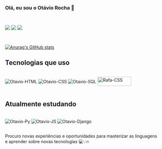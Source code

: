 ### Olá, eu sou o Otávio Rocha 👋

<div style="display: inline_block"></br>

<a href = "mailto:contatorafaballerini@gmail.com"><img src="https://img.shields.io/badge/-Gmail-%23333?style=for-the-badge&logo=gmail&logoColor=white" target="_blank"></a>
<a href="www.linkedin.com/in/otávio-rocha-18918b193/" target="_blank"><img src="https://img.shields.io/badge/-LinkedIn-%230077B5?style=for-the-badge&logo=linkedin&logoColor=white" target="_blank"></a> 
<a href="https://instagram.com/otaviogrocha" target="_blank"><img src="https://img.shields.io/badge/-Instagram-%23E4405F?style=for-the-badge&logo=instagram&logoColor=white" target="_blank"></a>
</div></br>


[![Anurag's GitHub stats](https://github-readme-stats.vercel.app/api?username=otaviogrocha&show_icons=true&theme=tokyonight)](https://github.com/anuraghazra/github-readme-stats)


## Tecnologias que uso

<div style="display: inline_block"><br>
  <img align="center" alt="Otavio-HTML" src="https://img.shields.io/badge/HTML5-E34F26?style=for-the-badge&logo=html5&logoColor=white">
  <img align="center" alt="Otavio-CSS" src="https://img.shields.io/badge/CSS3-1572B6?style=for-the-badge&logo=css3&logoColor=white">
  <img align="center" alt="Otavio-SQL" src="https://img.shields.io/badge/MySQL-00000F?style=for-the-badge&logo=mysql&logoColor=white">
  <img align="center" alt="Rafa-CSS"  height="30"width="110" src="https://khromov.github.io/wordpress-badge-generator/images/wp-button-small.png"/>                
 </div></br>

## Atualmente estudando
<div style="display: inline_block"><br>
<img align="center" alt="Otavio-Py" src="https://img.shields.io/badge/Python-14354C?style=for-the-badge&logo=python&logoColor=white">
<img align="center" alt="Otavio-JS" src="https://img.shields.io/badge/JavaScript-F7DF1E?style=for-the-badge&logo=javascript&logoColor=black">
<img align="center" alt="Otavio-Django" src= "https://img.shields.io/badge/Django-092E20?style=for-the-badge&logo=django&logoColor=white">
  </div></br>
  
  Procuro novas experiências e oportunidades para masterizar as linguagens e aprender sobre novas tecnologias 💻💡🔥
